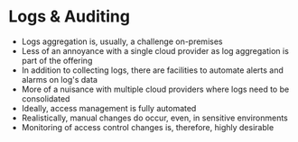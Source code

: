 # Logs & Auditing

* Logs aggregation is, usually, a challenge on-premises
* Less of an annoyance with a single cloud provider as log aggregation is part of the offering
* In addition to collecting logs, there are facilities to automate alerts and alarms on log's data
* More of a nuisance with multiple cloud providers where logs need to be consolidated
* Ideally, access management is fully automated
* Realistically, manual changes do occur, even, in sensitive environments
* Monitoring of access control changes is, therefore, highly desirable

